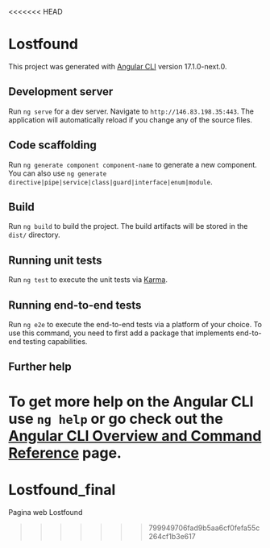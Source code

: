 <<<<<<< HEAD
# Lostfound

This project was generated with [Angular CLI](https://github.com/angular/angular-cli) version 17.1.0-next.0.

## Development server

Run `ng serve` for a dev server. Navigate to `http://146.83.198.35:443`. The application will automatically reload if you change any of the source files.

## Code scaffolding

Run `ng generate component component-name` to generate a new component. You can also use `ng generate directive|pipe|service|class|guard|interface|enum|module`.

## Build

Run `ng build` to build the project. The build artifacts will be stored in the `dist/` directory.

## Running unit tests

Run `ng test` to execute the unit tests via [Karma](https://karma-runner.github.io).

## Running end-to-end tests

Run `ng e2e` to execute the end-to-end tests via a platform of your choice. To use this command, you need to first add a package that implements end-to-end testing capabilities.

## Further help

To get more help on the Angular CLI use `ng help` or go check out the [Angular CLI Overview and Command Reference](https://angular.io/cli) page.
=======
# Lostfound_final
Pagina web Lostfound
>>>>>>> 799949706fad9b5aa6cf0fefa55c264cf1b3e617
